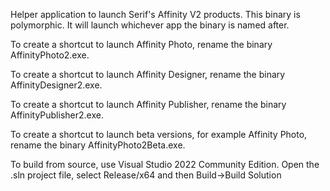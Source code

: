 Helper application to launch Serif's Affinity V2 products. This binary is polymorphic. It will launch whichever app the binary is named after.

To create a shortcut to launch Affinity Photo, rename the binary AffinityPhoto2.exe.

To create a shortcut to launch Affinity Designer, rename the binary AffinityDesigner2.exe.

To create a shortcut to launch Affinity Publisher, rename the binary AffinityPublisher2.exe.

To create a shortcut to launch beta versions, for example Affinity Photo, rename the binary AffinityPhoto2Beta.exe.

To build from source, use Visual Studio 2022 Community Edition. Open the .sln project file, select Release/x64 and then Build->Build Solution
